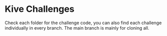 # Kive Challenges
Check each folder for the challenge code, you can also find each challenge individually in every branch. The main branch is mainly for cloning all.
